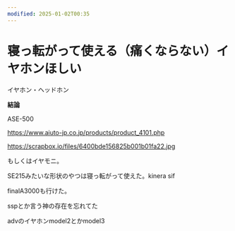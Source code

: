 ```yaml
---
modified: 2025-01-02T00:35
---
```

# 寝っ転がって使える（痛くならない）イヤホンほしい

イヤホン・ヘッドホン

**結論**

ASE-500

https://www.aiuto-jp.co.jp/products/product_4101.php

https://scrapbox.io/files/6400bde156825b001b01fa22.jpg

もしくはイヤモニ。

SE215みたいな形状のやつは寝っ転がって使えた。kinera sif

finalA3000も行けた。

sspとか言う神の存在を忘れてた

advのイヤホンmodel2とかmodel3
